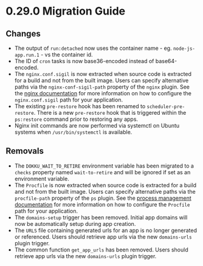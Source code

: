 # 0.29.0 Migration Guide

## Changes

- The output of `run:detached` now uses the container name - eg. `node-js-app.run.1` - vs the container id.
- The ID of `cron` tasks is now base36-encoded instead of base64-encoded.
- The `nginx.conf.sigil` is now extracted when source code is extracted for a build and not from the built image. Users can specify alternative paths via the `nginx-conf-sigil-path` property of the `nginx` plugin. See the [nginx documentation](/docs/networking/proxies/nginx.md#customizing-the-nginx-configuration) for more information on how to configure the `nginx.conf.sigil` path for your application.
- The existing `pre-restore` hook has been renamed to `scheduler-pre-restore`. There is a new `pre-restore` hook that is triggered within the `ps:restore` command prior to restoring any apps.
- Nginx init commands are now performed via systemctl on Ubuntu systems when `/usr/bin/systemctl` is available.

## Removals

- The `DOKKU_WAIT_TO_RETIRE` environment variable has been migrated to a `checks` property named `wait-to-retire` and will be ignored if set as an environment variable.
- The `Procfile` is now extracted when source code is extracted for a build and not from the built image. Users can specify alternative paths via the `procfile-path` property of the `ps` plugin. See the [process management documentation](/docs/processes/process-management.md#changing-the-procfile-location) for more information on how to configure the `Procfile` path for your application.
- The `domains-setup` trigger has been removed. Initial app domains will now be automatically setup during app creation.
- The `URLS` file containing generated urls for an app is no longer generated or referenced. Users should retrieve app urls via the new `domains-urls` plugin trigger.
- The common function `get_app_urls` has been removed. Users should retrieve app urls via the new `domains-urls` plugin trigger.
